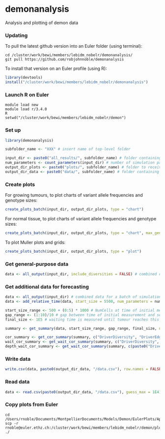 demonanalysis
========

Analysis and plotting of demon data

### Updating

To pull the latest github version into an Euler folder (using terminal):

```
cd /cluster/work/bewi/members/lebidm_nobelr/demonanalysis/
git pull https://github.com/robjohnnoble/demonanalysis
```

To install that version on an Euler profile (using R):

``` r
library(devtools)
install("/cluster/work/bewi/members/lebidm_nobelr/demonanalysis")
```

### Launch R on Euler

```
module load new
module load r/3.4.0
R
setwd("/cluster/work/bewi/members/lebidm_nobelr/demon")
```

### Set up

``` r
library(demonanalysis)

subfolder_name <- "XXX" # insert name of top-level folder

input_dir <- paste0("all_results/", subfolder_name) # folder containing results of the batch
num_parameters <- count_parameters(input_dir) # number of simulation parameters (first columns in data)
output_dir_plots <- paste0("plots/", subfolder_name) # folder to receive image files
output_dir_data <- paste0("data/", subfolder_name) # folder containing data files
```

### Create plots

For growing tumours, to plot charts of variant allele frequencies and genotype sizes:

``` r
create_plots_batch(input_dir, output_dir_plots, type = "chart")
```

For normal tissue, to plot charts of variant allele frequencies and genotype sizes:

``` r
create_plots_batch(input_dir, output_dir_plots, type = "chart", max_genotype_size = 50, max_allele_count = 50)
```

To plot Muller plots and grids:

``` r
create_plots_batch(input_dir, output_dir_plots, type = "plot")
```

### Get general-purpose data

``` r
data <- all_output(input_dir, include_diversities = FALSE) # combined data for a batch of simulations, excluding diversity columns
```

### Get additional data for forecasting

``` r
data <- all_output(input_dir) # combined data for a batch of simulations, including diversity columns
data <- add_relative_time(data, start_size = 5500, num_parameters = num_parameters) # add columns useful for plotting trajectories

start_size_range <- 500 + (0:5) * 1000 # NumCells at time of initial measurement for forecasting
gap_range <- (1:10)/10 # gap between time of initial measurement and second measurement
final_size <- 1E5 # waiting time is measured until tumour reaches this NumCells value

summary <- get_summary(data, start_size_range, gap_range, final_size, num_parameters = num_parameters) # summary data for each simulation, for each combination of gap and final_size

cor_summary <- get_cor_summary(summary, c("DriverDiversity", "DriverEdgeDiversity"), num_parameters = num_parameters, min_count = 5) # summary dataframe of correlations with "outcome", including all cells
wait_cor_summary <- get_wait_cor_summary(summary, c("DriverDiversity", "DriverEdgeDiversity"), num_parameters = num_parameters, min_count = 5) # summary dataframe of correlations with "waiting_time", including all cells
depth_wait_cor_summary <- get_wait_cor_summary(summary, c(paste0("DriverDiversityFrom1SamplesAtDepth", 0:10), paste0("DriverDiversityFrom4SamplesAtDepth", 0:10)), num_parameters, min_count = 5) # summary dataframe of correlations with "waiting_time" for different biopsy protocols
```

### Write data

``` r
write.csv(data, paste0(output_dir_data, "/data.csv"), row.names = FALSE)
```

### Read data

``` r
data <- read.csv(paste0(output_dir_data, "/data.csv"), guess_max = 1E4) # large value of guess_max improves guessing of column types
```

### Copy plots from Euler

```
cd /Users/rnoble/Documents/MontpellierDocuments/Models/Demon/EulerPlots/April_6th_batch1/Charts
scp -r rnoble@euler.ethz.ch:/cluster/work/bewi/members/lebidm_nobelr/demon/plots/April_6th_batch1/chart* ./
```



